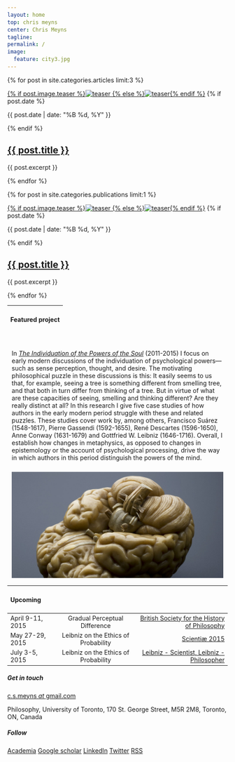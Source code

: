```yaml
---
layout: home
top: chris meyns
center: Chris Meyns
tagline: 
permalink: /
image:
  feature: city3.jpg
---
```


<div class="tiles">

{% for post in site.categories.articles limit:3 %}
<div class="tile">
<a href="{{ site.url }}{{ post.url }}" title="{{ post.title }}" class="post-teaser">{% if post.image.teaser %}<img src="{{ site.url }}/images/{{ post.image.teaser }}" alt="teaser" itemprop="image">
    {% else %}<img src="{{ site.url }}/images/{{ site.teaser }}" alt="teaser" itemprop="image">{% endif %}</a>
  {% if post.date %}<p class="entry-date date published"><time datetime="{{ post.date | date: "%Y-%m-%d" }}" itemprop="datePublished">{{ post.date | date: "%B %d, %Y" }}</time></p>{% endif %}
  <h2 class="post-title"><a href="{{ site.url }}{{ post.url }}" title="{{ post.title }}">{{ post.title }}</a></h2>
  <p class="post-excerpt">{{ post.excerpt }}</p>
  </div><!-- /.tile -->
{% endfor %}

{% for post in site.categories.publications limit:1 %}
<div class="tile">
<a href="{{ site.url }}{{ post.url }}" title="{{ post.title }}" class="post-teaser">{% if post.image.teaser %}<img src="{{ site.url }}/images/{{ post.image.teaser }}" alt="teaser" itemprop="image">
    {% else %}<img src="{{ site.url }}/images/{{ site.teaser }}" alt="teaser" itemprop="image">{% endif %}</a>
  {% if post.date %}<p class="entry-date date published"><time datetime="{{ post.date | date: "%Y-%m-%d" }}" itemprop="datePublished">{{ post.date | date: "%B %d, %Y" }}</time></p>{% endif %}
  <h2 class="post-title"><a href="{{ site.url }}{{ post.url }}" title="{{ post.title }}">{{ post.title }}</a></h2>
  <p class="post-excerpt">{{ post.excerpt }}</p>
  </div><!-- /.tile -->
{% endfor %}

</div><!-- /.tiles -->

<table>
  <thead>
    <tr>
      <th style="text-align: left"><h4>Featured project</h4></th>
    </tr>
  </thead>
  </table>
<div style="float:left; margin:2%">
  <P>In <i><a href="/media/ips">The Individuation of the Powers of the Soul</a></i> (2011-2015) I focus on early modern discussions of the individuation of psychological powers—such as sense perception, thought, and desire. The motivating philosophical puzzle in these discussions is this: It easily seems to us that, for example, seeing a tree is something different from smelling tree, and that both in turn differ from thinking of a tree. But in virtue of what are these capacities of seeing, smelling and thinking different? Are they really distinct at all? In this research I give five case studies of how authors in the early modern period struggle with these and related puzzles. These studies cover work by, among others, Francisco Suárez (1548-1617), Pierre Gassendi (1592-1655), René Descartes (1596-1650), Anne Conway (1631-1679) and Gottfried W. Leibniz (1646-1716). Overall, I establish how changes in metaphysics, as opposed to changes in epistemology or the account of psychological processing, drive the way in which authors in this period distinguish the powers of the mind.</P>
  </div>
  <div style="margin:2%">
  <img src="/images/brain-1600.jpg">
  </div>
 <!--  <img src="//mmistakes.github.io/skinny-bones-jekyll/images/image-filename-1.jpg" title="TEXT"> -->
<!--   <figcaption></figcaption> -->



<div>

<table>
  <thead>
    <tr>
      <th style="text-align: left"><h4>Upcoming</h4></th>
      <th style="text-align: center"></th>
      <th style="text-align: right"></th>
    </tr>
  </thead>
  <tbody>
    <tr>
      <td style="text-align: left">April 9-11, 2015</td>
      <td style="text-align: center">Gradual Perceptual Difference</td>
      <td style="text-align: right"><a href="http://www.bshp.org.uk/home" target="_blank">British Society for the History of Philosophy</a></td>
    </tr>
    <tr>
      <td style="text-align: left">May 27-29, 2015</td>
      <td style="text-align: center">Leibniz on the Ethics of Probability</td>
      <td style="text-align: right"><a href="http://scientiae.co.uk/?page_id=740" target="_blank">Scientiæ 2015</a></td>
    </tr>
      <tr>
      <td style="text-align: left">July 3-5, 2015</td>
      <td style="text-align: center">Leibniz on the Ethics of Probability</td>
      <td style="text-align: right"><a href="http://www.leibniz-translations.com/leibniz2015.htm" target="_blank">Leibniz - Scientist, Leibniz - Philosopher</a></td>
    </tr>
  </tbody>
</table>
</div>



<div class="tiles">
<div class="tile">
  <h5>Get in touch</h5>
  <p><a href="mailto:c.s.meyns@gmail.com">c.s.meyns <i>at</i> gmail.com</a></p>
  <p>Philosophy, University of Toronto, 170 St. George Street, M5R 2M8, Toronto, ON, Canada</p></div>
  <div class="tile">
  <h5>Follow</h5>
        <a href="http://ucl.academia.edu/CSMeyns" class="btn-success" target="_blank">Academia</a>
        <a href="http://scholar.google.com/citations?hl=en&user=KuAxKHEAAAAJ" target="_blank" class="btn-info">Google scholar</a>
      <!--   <a href="https://www.researchgate.net/profile/Chris_Meyns" class="btn-warning">ResearchGate</a> -->
        <!-- <a href="PHILPAPERS" class="btn-warning">PhilPapers</a> -->
	<a href="ca.linkedin.com/in/csmeyns" class="btn-social linkedin"><i class="fa fa-linkedin" aria-hidden="true"></i> LinkedIn</a>
       <a href="http://twitter.com/csmeyns" class="btn-social twitter" target="_blank"><i class="fa fa-twitter" aria-hidden="true"></i>Twitter</a>
        <a href="{{ site.url }}/feed.xml" class="btn-social rss" target="_blank"><i class="fa fa-rss" aria-hidden="true"></i> RSS</a>
  </div>

